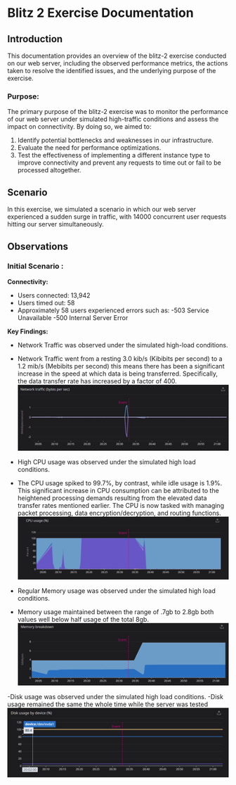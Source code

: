 # Blitz 2 Exercise Documentation

## Introduction

This documentation provides an overview of the blitz-2 exercise conducted on our web server, including the observed performance metrics, the actions taken to resolve the identified issues, and the underlying purpose of the exercise.

### Purpose:
The primary purpose of the blitz-2 exercise was to monitor the performance of our web server under simulated high-traffic conditions and assess the impact on connectivity. By doing so, we aimed to:

1. Identify potential bottlenecks and weaknesses in our infrastructure.
2. Evaluate the need for performance optimizations.
3. Test the effectiveness of implementing a different instance type to improve connectivity and prevent any requests to time out or fail to be processed altogether.

## Scenario

In this exercise, we simulated a scenario in which our web server experienced a sudden surge in traffic, with 14000 concurrent user requests hitting our server simultaneously.

## Observations

### Initial Scenario :

**Connectivity:** 
- Users connected: 13,942
- Users timed out: 58
- Approximately 58 users experienced errors such as:
    -503 Service Unavailable
    -500 Internal Server Error

**Key Findings:**

- Network Traffic was observed under the simulated high-load conditions.
- Network Traffic went from a resting 3.0 kib/s (Kibibits per second) to a 1.2 mib/s (Mebibits per second) this means there has been a significant increase in the speed at which data is being transferred. Specifically, the data transfer rate has increased by a factor of 400.
  ![image](Blitz-2-images/Network-traffic.png)
  
- High CPU usage was observed under the simulated high load conditions.
- The CPU usage spiked to 99.7%, by contrast, while idle usage is 1.9%. This significant increase in CPU consumption can be attributed to the heightened processing demands resulting from the elevated data transfer rates mentioned earlier. The CPU is now tasked with managing packet processing, data encryption/decryption, and routing functions.
  ![image](Blitz-2-images/CPU-usage.png)
  
- Regular Memory usage was observed under the simulated high load conditions.
- Memory usage maintained between the range of .7gb to 2.8gb both values well below half usage of the total 8gb.  
  ![image](Blitz-2-images/Memory-usage.png)

-Disk usage was observed under the simulated high load conditions.
-Disk usage remained the same the whole time while the server was tested 
 ![image](Blitz-2-images/Disk-usage.png)
